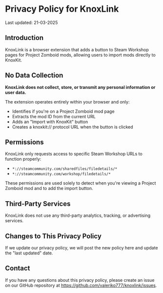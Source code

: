# Privacy Policy for KnoxLink

Last updated: 21-03-2025

## Introduction

KnoxLink is a browser extension that adds a button to Steam Workshop pages for Project Zomboid mods, allowing users to import mods directly to KnoxKit.

## No Data Collection

**KnoxLink does not collect, store, or transmit any personal information or user data.**

The extension operates entirely within your browser and only:
- Identifies if you're on a Project Zomboid mod page
- Extracts the mod ID from the current URL
- Adds an "Import with KnoxKit" button
- Creates a knoxkit:// protocol URL when the button is clicked

## Permissions

KnoxLink only requests access to specific Steam Workshop URLs to function properly:
- `*://steamcommunity.com/sharedfiles/filedetails/*`
- `*://steamcommunity.com/workshop/filedetails/*`

These permissions are used solely to detect when you're viewing a Project Zomboid mod and to add the import button.

## Third-Party Services

KnoxLink does not use any third-party analytics, tracking, or advertising services.

## Changes to This Privacy Policy

If we update our privacy policy, we will post the new policy here and update the "last updated" date.

## Contact

If you have any questions about this privacy policy, please create an issue on our GitHub repository at https://github.com/valeriko777/knoxlink/issues.